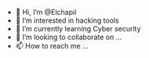 - 👋 Hi, I’m @Elchapii
- 👀 I’m interested in hacking tools
- 🌱 I’m currently learning Cyber security
- 💞️ I’m looking to collaborate on ...
- 📫 How to reach me ...

<!---
Elchapii/Elchapii is a ✨ special ✨ repository because its `README.md` (this file) appears on your GitHub profile.
You can click the Preview link to take a look at your changes.
--->
